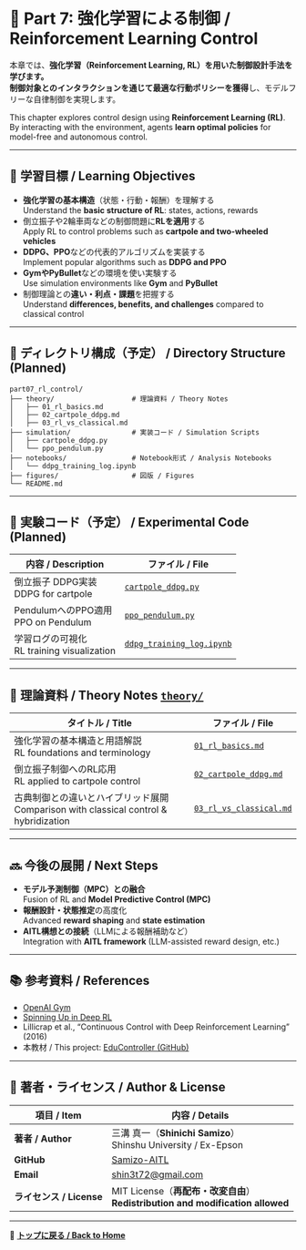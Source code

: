 # 🧠 Part 7: 強化学習による制御 / Reinforcement Learning Control

本章では、**強化学習（Reinforcement Learning, RL）**を用いた制御設計手法を学びます。  
制御対象との**インタラクションを通じて最適な行動ポリシーを獲得**し、モデルフリーな自律制御を実現します。

This chapter explores control design using **Reinforcement Learning (RL)**.  
By interacting with the environment, agents **learn optimal policies** for model-free and autonomous control.

---

## 🎯 **学習目標 / Learning Objectives**

- **強化学習の基本構造**（状態・行動・報酬）を理解する  
  Understand the **basic structure of RL**: states, actions, rewards  
- 倒立振子や2輪車両などの制御問題に**RLを適用**する  
  Apply RL to control problems such as **cartpole and two-wheeled vehicles**  
- **DDPG、PPO**などの代表的アルゴリズムを実装する  
  Implement popular algorithms such as **DDPG and PPO**  
- **GymやPyBullet**などの環境を使い実験する  
  Use simulation environments like **Gym** and **PyBullet**  
- 制御理論との**違い・利点・課題**を把握する  
  Understand **differences, benefits, and challenges** compared to classical control

---

## 📁 **ディレクトリ構成（予定） / Directory Structure (Planned)**

```plaintext
part07_rl_control/
├── theory/                   # 理論資料 / Theory Notes
│   ├── 01_rl_basics.md
│   ├── 02_cartpole_ddpg.md
│   ├── 03_rl_vs_classical.md
├── simulation/               # 実装コード / Simulation Scripts
│   ├── cartpole_ddpg.py
│   └── ppo_pendulum.py
├── notebooks/                # Notebook形式 / Analysis Notebooks
│   └── ddpg_training_log.ipynb
├── figures/                  # 図版 / Figures
└── README.md
```

---

## 🧪 **実験コード（予定） / Experimental Code (Planned)**

| **内容 / Description** | **ファイル / File** |
|------------------------|---------------------|
| 倒立振子 DDPG実装<br>DDPG for cartpole | [`cartpole_ddpg.py`](./simulation/cartpole_ddpg.py) |
| PendulumへのPPO適用<br>PPO on Pendulum | [`ppo_pendulum.py`](./simulation/ppo_pendulum.py) |
| 学習ログの可視化<br>RL training visualization | [`ddpg_training_log.ipynb`](./notebooks/ddpg_training_log.ipynb) |

---

## 🧠 **理論資料 / Theory Notes** [`theory/`](./theory/)

| **タイトル / Title** | **ファイル / File** |
|------------------------|----------------------|
| 強化学習の基本構造と用語解説<br>RL foundations and terminology | [`01_rl_basics.md`](./theory/01_rl_basics.md) |
| 倒立振子制御へのRL応用<br>RL applied to cartpole control | [`02_cartpole_ddpg.md`](./theory/02_cartpole_ddpg.md) |
| 古典制御との違いとハイブリッド展開<br>Comparison with classical control & hybridization | [`03_rl_vs_classical.md`](./theory/03_rl_vs_classical.md) |

---

## 🔜 **今後の展開 / Next Steps**

- **モデル予測制御（MPC）との融合**  
  Fusion of RL and **Model Predictive Control (MPC)**  
- **報酬設計・状態推定**の高度化  
  Advanced **reward shaping** and **state estimation**  
- **AITL構想との接続**（LLMによる報酬補助など）  
  Integration with **AITL framework** (LLM-assisted reward design, etc.)

---

## 📚 **参考資料 / References**

- [OpenAI Gym](https://www.gymlibrary.dev/)  
- [Spinning Up in Deep RL](https://spinningup.openai.com/en/latest/)  
- Lillicrap et al., “Continuous Control with Deep Reinforcement Learning” (2016)  
- 本教材 / This project: [EduController (GitHub)](https://github.com/Samizo-AITL/EduController)

---

## 👤 **著者・ライセンス / Author & License**

| **項目 / Item** | **内容 / Details** |
|------------------|---------------------|
| **著者 / Author** | 三溝 真一（**Shinichi Samizo**）<br>Shinshu University / Ex-Epson |
| **GitHub** | [Samizo-AITL](https://github.com/Samizo-AITL) |
| **Email** | [shin3t72@gmail.com](mailto:shin3t72@gmail.com) |
| **ライセンス / License** | MIT License（**再配布・改変自由**）<br>**Redistribution and modification allowed** |

---

📎 **[トップに戻る / Back to Home](../README.md)**
